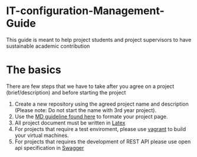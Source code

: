 # IT-configuration-Management-Guide
This guide is meant to help project students and project supervisors to have sustainable academic contribution

# The basics
There are few steps that we have to take after you agree on a project (brief/description) and before starting the project 

1. Create a new repository using the agreed project name and description (Please note: Do not start the name with 3rd year project). 
2. Use the [MD guideline found here](https://help.github.com/en/articles/basic-writing-and-formatting-syntax) to formate your project page.
3. All project document must be written in [Latex](https://www.latex-project.org/)
4. For projects that require a test enviroment, please use [vagrant](https://www.vagrantup.com/) to build your virtual machines.
5. For projects that requires the development of REST API please use open api specification in [Swagger](https://swagger.io/)
